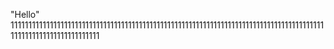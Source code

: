 "Hello" 
11111111111111111111111111111111111111111111111111111111111111111111111111111111111111111111111111111111111111111